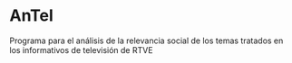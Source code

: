 # AnTel
Programa para el análisis de la relevancia social de los temas tratados en los informativos de televisión de RTVE
